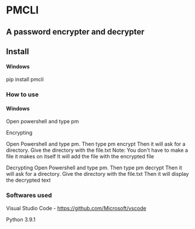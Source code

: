 # PMCLI

## A password encrypter and decrypter

## Install

#### Windows

pip install pmcli 

### How to use

#### Windows
Open powershell and type pm

Encrypting 

Open Powershell and type pm. 
Then type pm encrypt
Then it will ask for a directory. 
Give the directory with the file.txt
Note: You don't have to make a file it makes on itself
It will add the file with the encrypted file

Decrypting
Open Powershell and type pm. 
Then type pm decrypt
Then it will ask for a directory. 
Give the directory with the file.txt
Then it will display the decrypted text


### Softwares used

Visual Studio Code - https://github.com/Microsoft/vscode

Python 3.9.1

